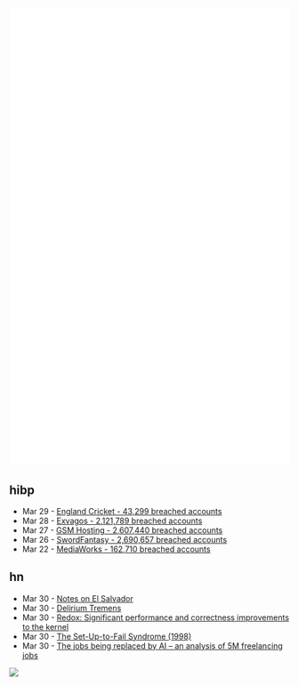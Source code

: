 ![Metrics](https://raw.githubusercontent.com/phixion/phixion/master/metrics.svg)

## hibp

<!--
for https://github.com/phixion/phixion/blob/main/.github/workflows/feeds.yml
-->
<!--START_SECTION:haveibeenpwnd-->
- Mar 29 - [England Cricket - 43,299 breached accounts](https://haveibeenpwned.com/PwnedWebsites#ECB)
- Mar 28 - [Exvagos - 2,121,789 breached accounts](https://haveibeenpwned.com/PwnedWebsites#Exvagos)
- Mar 27 - [GSM Hosting - 2,607,440 breached accounts](https://haveibeenpwned.com/PwnedWebsites#GSMHosting)
- Mar 26 - [SwordFantasy - 2,690,657 breached accounts](https://haveibeenpwned.com/PwnedWebsites#SwordFantasy)
- Mar 22 - [MediaWorks - 162,710 breached accounts](https://haveibeenpwned.com/PwnedWebsites#MediaWorks)
<!--END_SECTION:haveibeenpwnd-->

## hn

<!--
for https://github.com/phixion/phixion/blob/main/.github/workflows/feeds.yml
-->
<!--START_SECTION:hn-->
- Mar 30 - [Notes on El Salvador](https://mattlakeman.org/2024/03/30/notes-on-el-salvador/)
- Mar 30 - [Delirium Tremens](https://en.wikipedia.org/wiki/Delirium_tremens)
- Mar 30 - [Redox: Significant performance and correctness improvements to the kernel](https://www.redox-os.org/news/kernel-10/)
- Mar 30 - [The Set-Up-to-Fail Syndrome (1998)](https://hbr.org/1998/03/the-set-up-to-fail-syndrome)
- Mar 30 - [The jobs being replaced by AI – an analysis of 5M freelancing jobs](https://bloomberry.com/i-analyzed-5m-freelancing-jobs-to-see-what-jobs-are-being-replaced-by-ai/)
<!--END_SECTION:hn-->

<!--
for https://yhype.me
-->
![](https://hit.yhype.me/github/profile?user_id=13013670)
